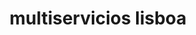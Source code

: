---
title: "multiservicios lisboa"
url: /puerto-la-cruz/multiservicios-lisboa/
shop: reparación de automóviles
---